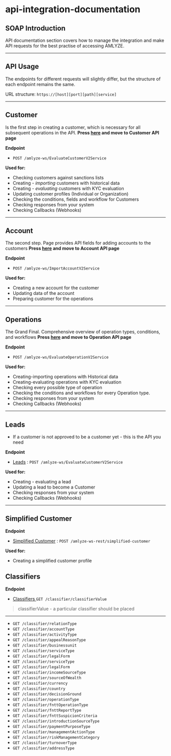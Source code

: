 # api-integration-documentation

## SOAP Introduction

API documentation section covers how to manage the integration and make API requests for the best practise of accessing AMLYZE.

---
## API Usage

The endpoints for different requests will slightly differ, but the structure of each endpoint remains the same.

URL structure: `https://[host][port][path][service]`

---
## Customer
Is the first step in creating a customer, which is necessary for all subsequent operations in the API. 
<b> Press [here](customer/customer.md) and move to Customer API page  </b>

<b>Endpoint</b>

 * `POST /amlyze-ws/EvaluateCustomerV2Service`

<b>Used for:</b>
* Checking customers against sanctions lists
* Creating - <i>importing</i> customers with historical data
* Creating - <i>evaluating</i> customers with KYC evaluation
* Updating customer profiles (Individual or Organization)
* Checking the conditions, fields and workflow for Customers
* Checking responses from your system
* Checking Callbacks (Webhooks)
---

## Account
 The second step. Page provides API fields for adding accounts to the customers
<b>Press [here](account/account.md) and move to Account API page</b>

<b>Endpoint</b>

* `POST /amlyze-ws/ImportAccountV2Service`

<b>Used for:</b>
* Creating a new account for the customer
* Updating data of the account
* Preparing customer for the operations

---

## Operations
 The Grand Final. Comprehensive overview of operation types, conditions, and workflows
   <b> Press [here](operation/operation.md) and move to Operation API page </b>

<b>Endpoint</b>

* `POST /amlyze-ws/EvaluateOperationV2Service`


<b>Used for:</b>
* Creating-importing operations with Historical data
* Creating-evaluating operations with KYC evaluation
* Checking  every possible type of operation
* Checking the conditions and workflows for every Operation type.
* Checking responses from your system
* Checking Callbacks (Webhooks)
---

## Leads
* If a customer is not approved to be a customer yet - this is the API you need

<b>Endpoint</b>

* [Leads](leads/leads.md) : `POST /amlyze-ws/EvaluateCustomerV2Service`

    

<b>Used for:</b>
* Creating - evaluating a lead 
* Updating a lead to become a Customer
* Checking responses from your system
* Checking Callbacks (Webhooks)
---

## Simplified Customer

<b>Endpoint</b>

* [Simplified Customer](simplifiedCustomer/simplifiedCustomer.md) : `POST /amlyze-ws-rest/simplified-customer`


<b>Used for:</b>
* Creating a simplified customer profile


## Classifiers

<b>Endpoint</b>


 * [Classifiers ](../Classifiers/classifiers.md)  `GET /classifier/classifierValue`
  

> classifierValue   - a particular classifier should be placed

---

* `GET /classifier/relationType`
* `GET /classifier/accountType`
* `GET /classifier/activityType`
* `GET /classifier/appealReasonType`
* `GET /classifier/businessunit`
* `GET /classifier/serviceType`
* `GET /classifier/legalForm`
* `GET /classifier/serviceType`
* `GET /classifier/legalForm`
* `GET /classifier/incomeSourceType`
* `GET /classifier/sourceOfWealth`
* `GET /classifier/currency`
* `GET /classifier/country`
* `GET /classifier/decisionGround`
* `GET /classifier/operationType`
* `GET /classifier/fnttOperationType`
* `GET /classifier/fnttReportType`
* `GET /classifier/fnttSuspicionCriteria`
* `GET /classifier/introductionSourceType`
* `GET /classifier/paymentPurposeType`
* `GET /classifier/managementActionType`
* `GET /classifier/riskManagementCategory`
* `GET /classifier/turnoverType`
* `GET /classifier/addressType`

